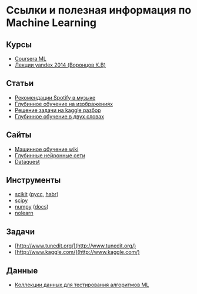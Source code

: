 # Ссылки и полезная информация по Machine Learning

## Курсы
* [Coursera ML](https://www.coursera.org/course/ml)
* [Лекции yandex 2014 (Воронцов К.В)](https://www.youtube.com/playlist?list=PLJOzdkh8T5kp99tGTEFjH_b9zqEQiiBtC)

## Статьи
* [Рекомендации Spotify в музыке ](http://benanne.github.io/2014/08/05/spotify-cnns.html)
* [Глубинное обучение на изображениях ](http://www.pyimagesearch.com/2014/09/22/getting-started-deep-learning-python/)
* [Решение задачи на kaggle разбор](http://www.kaggle.com/c/titanic-gettingStarted/details/getting-started-with-excel)
* [Глубинное обучение в двух словах](http://nikhilbuduma.com/2014/12/29/deep-learning-in-a-nutshell)

## Сайты
* [Машинное обучение wiki](http://www.machinelearning.ru/)
* [Глубинные нейронные сети](http://neuralnetworksanddeeplearning.com/)
* [Dataquest](https://dataquest.io)

## Инструменты
* [scikit](http://scikit-learn.org/stable/documentation.html) ([русс](http://igorsubbotin.blogspot.ru/2015/01/intro-to-scikit-learn.html),
[habr](http://habrahabr.ru/post/247751))
* [scipy](http://www.scipy.org/docs.html)
* [numpy](http://www.numpy.org/) 
([docs](http://docs.scipy.org/doc/numpy/))
* [nolearn](https://pythonhosted.org/nolearn/)

## Задачи
* [http://www.tunedit.org/](http://www.tunedit.org/)
* [http://www.kaggle.com/](http://www.kaggle.com/)

## Данные 
* [Коллекции данных для тестирования алгоритмов ML](http://archive.ics.uci.edu/ml/)
